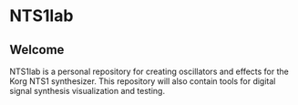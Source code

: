 # NTS1lab
## Welcome
NTS1lab is a personal repository for creating oscillators and effects for the Korg NTS1 synthesizer. This repository will also contain tools for digital signal synthesis visualization and testing.